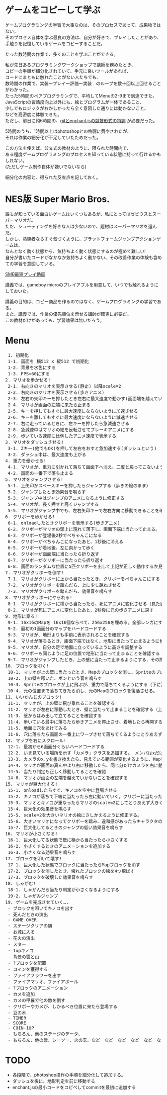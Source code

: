 ゲームをコピーして学ぶ
====
ゲームプログラミングの学習で大事なのは、そのプロセスであって、成果物ではない。<br>
そのプロセス自体を学ぶ最良の方法は、自分が好きで、プレイしたことがあり、<br>
手触りを記憶しているゲームをコピーすることだ。<br>

たった数時間の作業で、多くのことを学ぶことができる。

私が先日あるプログラミングワークショップで講師を務めたとき、<br>
コピーの手順が細分化されていて、手元に良いツールがあれば、<br>
コードにまともに触れたことがない人たちでも、<br>
数時間の作業で、実装ープレイー評価ー実装　のループを数十回以上回せることがわかった。<br>
たった5時間のペアプログラミングで、平均してMenuの2-9まで到達できた。<br>
JavaScriptの習熟度向上以外にも、絵とプログラムが一体であること、<br>
少しでもロジックがおかしかったら全く意図した通りには動かないこと、<br>
などを高密度に体験できた。<br>
ただし、前日に約6時間の、[gitとenchant.jsの競技形式の特訓](http://blankblank.hatenablog.com/entry/2012/08/08/225818) が必要だった。<br>

5時間のうち、1時間以上はphotoshopとの格闘に費やされたが、<br>
それは作業の細分化が不足していたためだった。

この方法を使えば、公文式の教材のように、限られた時間内で、<br>
ある程度ゲームプログラミングのプロセスを知っている状態に持って行けるかもしれない。<bR>
(ただしゲーム制作自体が嫌いでないなら)

細分化の内容と、得られた反省点を記しておく。


NES版 Super Mario Bros.
====
誰もが知っている面白いゲームはいくつもあるが、私にとってはゼビウスとスーパーマリオだ。<br>
ただ、シューティングを好きな人は少ないので、題材はスーパーマリオを選んだ。<br>
しかし、熟練者ならすぐ気づくように、プラットフォームジャンプアクションゲームは、<br>
なんとなく動く状態から、気持ちよく動く状態にするのが極めて難しい!<br>
自分が書いたコードがなかなか気持ちよく動かない、その改善作業の体験も含めての学習を意図している。

[SMB最短プレイ動画](http://www.youtube.com/watch?v=PnPUVqI2GLQ)

講義では、gameboy microのプレイアブルを用意して、いつでも触れるようにしておいた。

講義の目的は、コピー商品を作るのではなく、ゲームプログラミングの学習である。<br>
また、講義では、作業の優先順位を示せる講師が確実に必要だ。<br>
この教材だけがあっても、学習効果は無いだろう。


 
Menu
====

<pre>
￼1. 初期化
 1-1. 画面を 横512 x 縦512 で初期化
 1-2. 背景を水色にする
 1-3. FPS=60にする
2. マリオを歩かせる!
 2-1. 右向きのマリオを表示させる(静止) 以降scale=2
 2-2. 右向きのマリオを表示させる(歩きアニメ)
 2-3. 左右の矢印キーを押したとき左右に最大速度で動かす(画面端を越えていく)
 2-4. マリオが画面の左端に来たら止まる
 2-5. キーを押してもすぐに最大速度にならないように加速させる
 2-6. キーを離してもすぐに最大速度にならないように減速させる
 2-7. 右に走っているときに、左キーを押したら急減速させる
 2-8. 急減速中はマリオの絵を反転させてブレーキアニメにする
 2-9. 歩いている速度に比例したアニメ速度で表示する
3. マリオをダッシュさせる!
 3-1. Zキー(他でもOK)を押して左右をおすと急加速する(ダッシュという)
 3-2. ダッシュ中は、最大速度も上がる
4. 重力を働かせる!
 4-1. マリオが、重力に引かれて落ちて画面下へ消え、二度と戻ってこないようにする
 4-2. 画面の一番下で落ち止まる
5. マリオをジャンプさせる!
 5-1. 上矢印かスペースキーを押したらジャンプする（歩きの絵のまま）
 5-2. ジャンプしたとき効果音を鳴らす
 5-3. ジャンプ中はジャンプのアニメになるように修正する
 5-4. マリオが、長く押すと高くジャンプする
 5-5. マリオがジャンプ中でも、左右矢印キーで左右方向に移動できることを確認する
6. クリボーを歩かせる!
 6-1. onloadしたときクリボーを表示する(歩きアニメ)
 6-2. クリボーがマリオの頭上に現れて落下し、画面下端に当たって止まる。
 6-3. クリボーが登場後2秒でぺちゃんこになる
 6-4. クリボーがぺちゃんこになったあと、1秒後に消える
 6-5. クリボーが着地後、左に向かって歩く
 6-6. クリボーが画面端に当たったら折り返す
 6-7. クリボーがクリボーに当たったら折り返す
 6-8. 画面のランダムな位置に5匹クリボーを出して上記が正しく動作するか見る
7. マリオがクリボーを倒す!
 7-1. マリオがクリボーに上から当たったとき、クリボーをぺちゃんこにする（踏む）
 7-2. マリオがクリボーを踏んだら、上に少し跳ねさせる
 7-3. マリオがクリボーを踏んだら、効果音を鳴らす
8. マリオがクリボーにやられる!
 8-1. マリオがクリボーに横から当たったら、死にアニメに変化させる（見た目だけ変更し、死んだ処理は入れない)
 8-2. マリオが死にアニメに変化したあと、2秒後に元の歩きアニメに戻す
9. 地形に乗る!
 9-1. 16x16のMapを 16x16個ならべて、256x256を埋める。全部レンガにする
 9-2. 最初の1画面分のマップをハードコードする
 9-3. マリオが、地形よりも手前に表示されることを確認する
 9-4. マリオが落ちるとき、画面下端ではなく、地形に当たって止まるように修正する (MapクラスのhitTest())
 9-5. マリオが、自分の足で地面に立っているように高さを調整する
 9-6. クリボーも同じように足の位置で地形に当たって止まることを確認する
 9-7. マリオがジャンプしたとき、上の壁に当たって止まるようにする．その際、拳で殴っているように見えるように高さを調整する。
10. ブロックを叩く!
 10-1. マリオが上の壁に当たったとき、Mapのブロックを消し、Spriteのブロックをその位置に出現させ、上に飛ばす。（上に消える）
 10-2. 上の壁を叩いた、ボンという音を鳴らす
 10-3. Spriteのブロックが上に飛ぶが、重力で落ちてくるようにする（下に消えるようになる）
 10-4. 元の位置まで落ちてきたら消し、元のMapのブロックを復活させる。
11. いいかんじのブロック!
 11-1. マリオが、上の壁に飛び乗れることを確認する
 11-2. マリオが左右に移動したとき、壁に当たって止まることを確認する（上の壁で試せる）
 11-3. 壁からはみ出して立てることを確認する
 11-4. 歩いている最中に落ちたら歩きアニメを停止させ、着地したら再開する
 11-5. 地面に穴をあけてみる
 11-6. 穴に落ちたら画面の一番上にワープさせて落ちてくるようにとりあえずしておく
12. マップを右にスクロール!
 12-1. 最初から6画面分ぐらいハードコードする
 12-2. いま見ている場所を示す「カメラ」クラスを追加する。 メンバはxだけがあればよい
 13-3. カメラのx,yを書き換えたら、見えている範囲が変化するように、Mapやキャラの描画時にカメラの座標を減算して表示する。
 14-4. マリオが画面の真ん中より右に移動したら、同じ分だけカメラを右に動かす。
 14-5. 当たり判定も正しく移動してることを確認
 14-6. マリオが画面の左端を越えていかないことを確認する
15. マリオが巨大化する!
 15-1. onloadしたらすぐ、キノコを空中に登場させる
 15-2. キノコが落ちて下端に当たったら左に動いていく。クリボーに当たったら引き返す。
 15-3. マリオとキノコが重なったらマリオのscale=2にしてとりあえず大きくしてみる
 15-4. 巨大化の効果音を鳴らす
 15-5. scale=2を大きいマリオの絵にさしかえるように修正する。
 15-6. 大きいマリオになってクリボーを踏み、違和感があったらキャラクタの大きさなどを調整する
 15-7. 巨大化してるときのジャンプの低い効果音を鳴らす
16. マリオが小さくなる!
 16-1. 巨大化してる状態で敵に横から当たったら小さくする
 16-2. 小さくするときのアニメーションを追加する
 16-3. 小さくなる効果音を鳴らす
17. ブロックを叩いて壊す!
 17-1. 巨大化した状態でブロックに当たったらMapブロックを消す
 17-2. ブロックを消したとき、壊れたブロックの絵を4つ飛ばす
 17-3. ブロックを破壊した効果音を鳴らす
18. しゃがむ!
 18-1. しゃがんだら当たり判定が小さくなるようにする
 19-2. しゃがみジャンプ
19. ゲームを完成させていく….
 - ブロックを叩いてキノコを出す
 - 死んだときの演出
 - GAME OVER
 - ステージクリアの旗
 - お城に入る
 - 花火の演出
 - スター
 - 1upキノコ
 - 背景の雲と山
 - ?ブロックを配置
 - コインを獲得する
 - ファイアフラワーを出す
 - ファイアマリオ、ファイアボール
 - ?ブロックのアニメーション
 - カメを追加
 - カメの甲羅で他の敵を倒す
 - クリボーやカメが、しかるべき位置に来たら登場する
 - 豆の木
 - TIMER
 - SCORE
 - COIN-1UP
 - もちろん、他のステージのデータ、
 - もちろん、他の敵、シーソー、火の玉、など　など　など　など　など　など　など！
</pre>

 

TODO
====
 * 各段階で、photoshop操作の手順を細分化して追加する。
 * ダッシュを後に、地形判定を前に移動する
 * enchant.jsの最小コードをコピペしてcommitを最初に追加する

